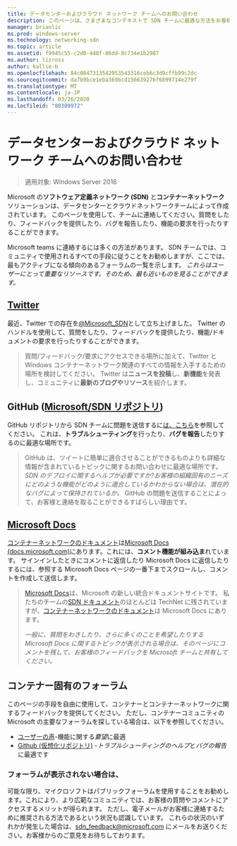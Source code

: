 ```yaml
---
title: データセンターおよびクラウド ネットワーク チームへのお問い合わせ
description: このページは、さまざまなコンテキストで SDN チームに最適な方法をお客様に通知することを目的としています。
manager: brianlic
ms.prod: windows-server
ms.technology: networking-sdn
ms.topic: article
ms.assetid: f9945c55-c2d0-448f-86dd-8c734e1b2987
ms.author: lizross
author: kallie-b
ms.openlocfilehash: 84c0847313542953543316ceb6c3d9cffb99c2dc
ms.sourcegitcommit: da7b9bce1eba369bcd156639276f6899714e279f
ms.translationtype: MT
ms.contentlocale: ja-JP
ms.lasthandoff: 03/26/2020
ms.locfileid: "80309972"
---
```

# <a name="contact-the-datacenter-and-cloud-networking-team"></a>データセンターおよびクラウド ネットワーク チームへのお問い合わせ

> 適用対象: Windows Server 2016

Microsoft の**ソフトウェア定義ネットワーク \(SDN\)** と**コンテナーネットワーク**ソリューションは、データセンターとクラウドネットワークチームによって作成されています。 このページを使用して、チームに連絡してください。質問をしたり、フィードバックを提供したり、バグを報告したり、機能の要求を行ったりすることができます。

Microsoft teams に連絡するには多くの方法があります。 SDN チームでは、コミュニティで使用されるすべての手段に従うことをお勧めしますが、ここでは、最もアクティブになる傾向のあるフォーラムの一覧を示します。 *これらはユーザーにとって重要なリソースです。そのため、最も近いものを見ることができます。*

## <a name="twitter"></a>[Twitter](https://twitter.com/Microsoft_SDN)

最近、Twitter での存在を[@Microsoft_SDN](https://twitter.com/Microsoft_SDN)として立ち上げました。 Twitter のハンドルを使用して、質問をしたり、フィードバックを提供したり、機能/ドキュメントの要求を行ったりすることができます。
> 質問/フィードバック/要求にアクセスできる場所に加えて、Twitter と Windows コンテナーネットワーク関連のすべての情報を入手するための場所を検討してください。 Twitter は**ニュースを投稿**し、**新機能**を発表し、コミュニティに**最新のブログやリソース**を紹介します。

## <a name="github-microsoftsdn-repo"></a>GitHub ([Microsoft/SDN リポジトリ](https://github.com/Microsoft/SDN/issues))
GitHub リポジトリから SDN チームに問題を送信するに[は、こちら](https://github.com/Microsoft/SDN/issues)を参照してください。 これは、**トラブルシューティング**を行ったり、**バグを報告**したりするのに最適な場所です。

> GitHub は、ツイートに簡単に適合させることができるものよりも詳細な情報が含まれているトピックに関するお問い合わせに最適な場所です。 *SDN のデプロイに関するヘルプが必要ですか?お客様の組織固有のニーズにどのような機能がどのように適合しているかわからない場合は、潜在的なバグによって保持されているか。* GitHub の問題を送信することによって、お客様と連絡を取ることができるすばらしい理由です。

## <a name="microsoft-docs"></a>[Microsoft Docs](https://docs.microsoft.com/)
[コンテナーネットワークのドキュメント](https://docs.microsoft.com/virtualization/windowscontainers/manage-containers/container-networking)は[Microsoft Docs (docs.microsoft.com)](https://docs.microsoft.com/)にあります。これには、**コメント機能が組み込ま**れています。 サインインしたときにコメントに返信したり Microsoft Docs に返信したりするには、参照する Microsoft Docs ページの一番下までスクロールし、コメントを作成して送信します。

> [Microsoft Docs](https://docs.microsoft.com/)は、Microsoft の新しい統合ドキュメントサイトです。 私たちのチームの[SDN ドキュメント](https://technet.microsoft.com/windows-server-docs/networking/sdn/software-defined-networking)のほとんどは TechNet に残されていますが、[コンテナーネットワークのドキュメント](https://docs.microsoft.com/virtualization/windowscontainers/manage-containers/container-networking)は Microsoft Docs にあります。
> 
> *一般に、質問をわきしたり、さらに多くのことを希望したりする Microsoft Docs に関するトピックが表示される場合は、そのページにコメントを残して、お客様のフィードバックを Microsoft チームと共有してください。*

## <a name="container-specific-forums"></a>コンテナー固有のフォーラム
このページの手段を自由に使用して、コンテナーとコンテナーネットワークに関するフィードバックを提供してください。 ただし、コンテナーコミュニティの Microsoft の主要なフォーラムを探している場合は、以下を参照してください。
- [ユーザーの声](https://windowsserver.uservoice.com/forums/304624-containers)-機能に関する*要望*に最適
- [Github (仮想化リポジトリ)](https://github.com/Microsoft/Virtualization-Documentation) -*トラブルシューティングのヘルプ*と*バグの報告*に最適です

### <a name="not-seeing-the-forum-for-you"></a>フォーラムが表示されない場合は、 
可能な限り、マイクロソフトはパブリックフォーラムを使用することをお勧めします。これにより、より広範なコミュニティでは、お客様の質問やコメントにアクセスするメリットが得られます。 ただし、電子メールがお客様に連絡するために推奨される方法であるという状況も認識しています。 これらの状況のいずれかが発生した場合は、sdn_feedback@microsoft.com にメールをお送りください。お客様からのご意見をお待ちしております。
